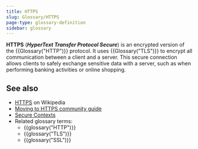 ```yaml
---
title: HTTPS
slug: Glossary/HTTPS
page-type: glossary-definition
sidebar: glossary
---
```


**HTTPS** (**_HyperText Transfer Protocol Secure_**) is an encrypted version of the {{Glossary("HTTP")}} protocol. It uses {{Glossary("TLS")}} to encrypt all communication between a client and a server. This secure connection allows clients to safely exchange sensitive data with a server, such as when performing banking activities or online shopping.

## See also

- [HTTPS](https://en.wikipedia.org/wiki/HTTPS) on Wikipedia
- [Moving to HTTPS community guide](https://movingtohttps.com/)
- [Secure Contexts](/en-US/docs/Web/Security/Secure_Contexts)
- Related glossary terms:
  - {{glossary("HTTP")}}
  - {{glossary("TLS")}}
  - {{glossary("SSL")}}
